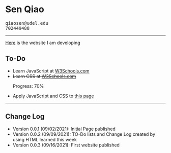 # Sen Qiao
<pre>
qiaosen@udel.edu
702449488
</pre>
<hr>

<p><a href="https://oxyuranus2020.github.io/Sen.Qiao.CISC275/Website.html">Here</a> is the website I am developing</p>



<html>
<body>

<h2>To-Do</h2>

<ul>
  <li>Learn JavaScript at <a href="https://www.w3schools.com/">W3Schools.com</a></li>
  <li><del>Learn CSS at <a href="https://www.w3schools.com/">W3Schools.com</a></del> <p>Progress: 70%</p></li>
  <li>Apply JavaScript and CSS to <a href="https://oxyuranus2020.github.io/Sen.Qiao.CISC275/">this page</a></li>
</ul>
<hr>

<h2>Change Log</h2>
<ul>
  <li>Version 0.0.1 (09/02/2021): Initial Page published</li>
  <li>Version 0.0.2 (09/09/2021): TO-Do lists and Change Log created by using HTML learned this week</li>
  <li>Version 0.0.3 (09/16/2021): First website published</li>
</ul> 

</body>
</html>

